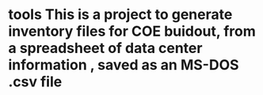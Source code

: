 # tools This is a project to generate inventory files for COE buidout, from a spreadsheet of data center information , saved as an MS-DOS .csv file
